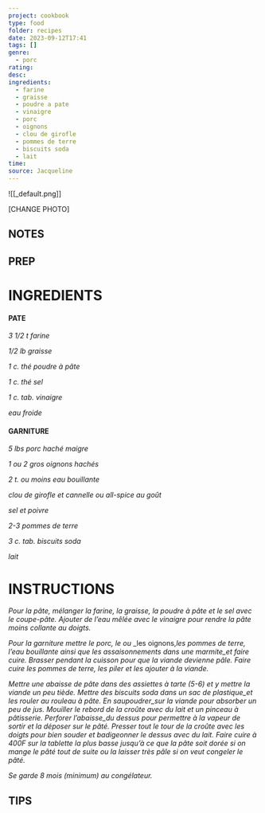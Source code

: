 ```yaml
---
project: cookbook
type: food
folder: recipes
date: 2023-09-12T17:41
tags: []
genre:
  - porc
rating: 
desc: 
ingredients:
  - farine
  - graisse
  - poudre a pate
  - vinaigre
  - porc
  - oignons
  - clou de girofle
  - pommes de terre
  - biscuits soda
  - lait
time: 
source: Jacqueline
---
```


![[_default.png]]

[CHANGE PHOTO]


## NOTES




## PREP


# INGREDIENTS

#### PATE


_3 1/2 t farine_

_1/2 lb graisse_

_1 c. thé poudre à pâte_

_1 c. thé sel_

_1 c. tab. vinaigre_

_eau froide_


#### GARNITURE

_5 lbs porc haché maigre_

_1 ou 2 gros oignons hachés_

_2 t. ou moins eau bouillante_

_clou de girofle et cannelle ou_
_all-spice au goût_

_sel et poivre_

_2-3 pommes de terre_

_3 c. tab. biscuits soda_

_lait_



# INSTRUCTIONS

_Pour la pâte, mélanger la farine, la graisse,_
_la poudre à pâte et le sel avec le coupe-pâte._
_Ajouter de l’eau mêlée avec le vinaigre pour_
_rendre la pâte moins collante au doigts._

_Pour la garniture mettre le porc, le ou_
_les oignons,_les pommes de terre, l’eau_
_bouillante ainsi que les assaisonnements_
_dans une marmite_et faire cuire. Brasser_
_pendant la cuisson pour que la viande_
_devienne pâle. Faire cuire les pommes de_
_terre, les piler et les ajouter à la viande._

_Mettre une abaisse de pâte dans des assiettes_
_à tarte (5-6) et y mettre la viande un peu_
_tiède. Mettre des biscuits soda dans un sac_
_de plastique_et les rouler au rouleau à pâte._
_En saupoudrer_sur la viande pour absorber_
_un peu de jus. Mouiller le rebord de la croûte_
_avec du lait et un pinceau à pâtisserie._
_Perforer l’abaisse_du dessus pour permettre à_
_la vapeur de sortir et la déposer sur le pâté._
_Presser tout le tour de la croûte avec les_
_doigts pour bien souder et badigeonner le_
_dessus avec du lait. Faire cuire à 400F sur la_
_tablette la plus basse jusqu’à ce que la pâte_
_soit dorée si on mange le pâté tout de suite_
_ou la laisser très pâle si on veut congeler le_
_pâté._

_Se garde 8 mois (minimum) au congélateur._

## TIPS



